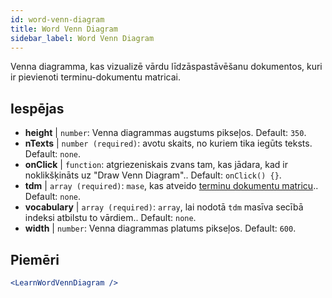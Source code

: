```yaml
---
id: word-venn-diagram
title: Word Venn Diagram
sidebar_label: Word Venn Diagram
---
```


Venna diagramma, kas vizualizē vārdu līdzāspastāvēšanu dokumentos, kuri ir pievienoti terminu-dokumentu matricai.

## Iespējas

* __height__ | `number`: Venna diagrammas augstums pikseļos. Default: `350`.
* __nTexts__ | `number (required)`: avotu skaits, no kuriem tika iegūts teksts. Default: `none`.
* __onClick__ | `function`: atgriezeniskais zvans tam, kas jādara, kad ir noklikšķināts uz "Draw Venn Diagram".. Default: `onClick() {}`.
* __tdm__ | `array (required)`: `mase`, kas atveido [terminu dokumentu matricu](https://en.wikipedia.org/wiki/Document-term_matrix).. Default: `none`.
* __vocabulary__ | `array (required)`: `array`, lai nodotā `tdm` masīva secībā indeksi atbilstu to vārdiem.. Default: `none`.
* __width__ | `number`: Venna diagrammas platums pikseļos. Default: `600`.


## Piemēri

```jsx live
<LearnWordVennDiagram />
```

